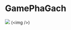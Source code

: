 # GamePhaGach
![](https://uphinh.vn/images/2021/05/30/66760046786b427156db24992b87328f.png) (&lt;img /&gt;)
